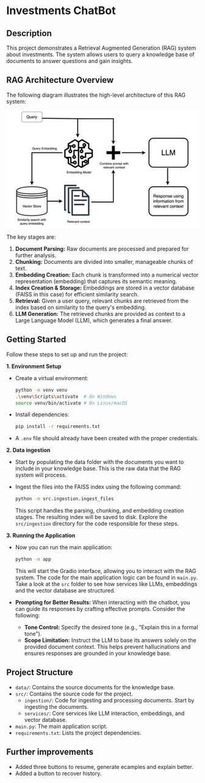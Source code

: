 # Investments ChatBot

## Description

This project demonstrates a Retrieval Augmented Generation (RAG) system about investments. The system allows users to query a knowledge base of documents to answer questions and gain insights.

## RAG Architecture Overview

The following diagram illustrates the high-level architecture of this RAG system:

![RAG Architecture Diagram](./img/rag_architecture.png)

The key stages are:

1. **Document Parsing:** Raw documents are processed and prepared for further analysis.
2. **Chunking:** Documents are divided into smaller, manageable chunks of text.
3. **Embedding Creation:**  Each chunk is transformed into a numerical vector representation (embedding) that captures its semantic meaning.
4. **Index Creation & Storage:** Embeddings are stored in a vector database (FAISS in this case) for efficient similarity search.
5. **Retrieval:**  Given a user query, relevant chunks are retrieved from the index based on similarity to the query's embedding.
6. **LLM Generation:** The retrieved chunks are provided as context to a Large Language Model (LLM), which generates a final answer.


## Getting Started

Follow these steps to set up and run the project:

**1. Environment Setup**

* Create a virtual environment:
  ```bash
  python -m venv venv
  .\venv\Scripts\activate  # On Windows
  source venv/bin/activate # On Linux/macOS

* Install dependencies:
    ```bash
    pip install -r requirements.txt
    ```

* A `.env` file should already have been created with the proper credentials.


**2. Data ingestion** 

* Start by populating the data folder with the documents you want to include in your knowledge base. This is the raw data that the RAG system will process.

* Ingest the files into the FAISS index using the following command:
    ```bash
    python -m src.ingestion.ingest_files
    ```
  This script handles the parsing, chunking, and embedding creation stages.  The resulting index will be saved to disk. Explore the `src/ingestion` directory for the code responsible for these steps.
  


**3. Running the Application**

* Now you can run the main application:
    ```bash
    python -m app
    ```
  This will start the Gradio interface, allowing you to interact with the RAG system.  The code for the main application logic can be found in `main.py`. Take a look at the `src` folder to see how services like LLMs, embeddings and the vector database are structured.

* **Prompting for Better Results:** When interacting with the chatbot, you can guide its responses by crafting effective prompts. Consider the following:
    * **Tone Control:**  Specify the desired tone (e.g., "Explain this in a formal tone").
    * **Scope Limitation:** Instruct the LLM to base its answers solely on the provided document context. This helps prevent hallucinations and ensures responses are grounded in your knowledge base.

## Project Structure

* `data/`: Contains the source documents for the knowledge base.
* `src/`:  Contains the source code for the project.
    * `ingestion/`: Code for ingesting and processing documents. Start by ingesting the documents.
    * `services/`: Core services like LLM interaction, embeddings, and vector database.
* `main.py`: The main application script.
* `requirements.txt`:  Lists the project dependencies.


## Further improvements
* Added three buttons to resume, generate ecamples and explain better.
* Added a button to recover history.
